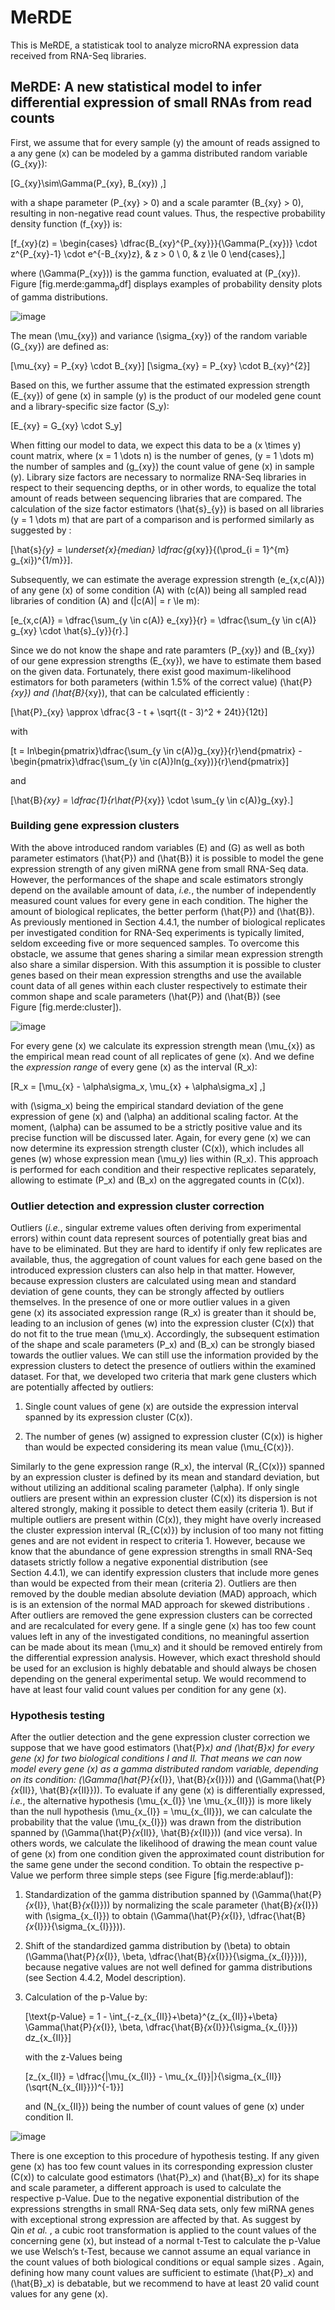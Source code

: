 # MeRDE
This is MeRDE, a statisticak tool to analyze microRNA expression data received from RNA-Seq libraries.

## MeRDE: A new statistical model to infer differential expression of small RNAs from read counts
First, we assume that for every sample \(y\) the amount of reads assigned to a any gene \(x\) can be modeled by a gamma distributed random variable \(G_{xy}\):

\[G_{xy}\sim\Gamma(P_{xy}, B_{xy}) ,\]

with a shape parameter \(P_{xy} > 0\) and a scale paramter \(B_{xy} > 0\), resulting in non-negative read count values. Thus, the respective probability density function \(f_{xy}\) is:

\[f_{xy}(z) = \begin{cases}
    \dfrac{B_{xy}^{P_{xy}}}{\Gamma(P_{xy})} \cdot z^{P_{xy}-1} \cdot e^{-B_{xy}z}, & z > 0 \\
    0, & z \le 0
    \end{cases},\]

where \(\Gamma(P_{xy})\) is the gamma function, evaluated at \(P_{xy}\). Figure [fig.merde:gamma<sub>p</sub>df] displays examples of probability density plots of gamma distributions.

![image](https://github.com/EmanuelBarth/MeRDE/blob/master/gamma_pdf.png)

The mean \(\mu_{xy}\) and variance \(\sigma_{xy}\) of the random variable \(G_{xy}\) are defined as:

\[\mu_{xy} = P_{xy} \cdot B_{xy}\] \[\sigma_{xy} = P_{xy} \cdot B_{xy}^{2}\]

Based on this, we further assume that the estimated expression strength \(E_{xy}\) of gene \(x\) in sample \(y\) is the product of our modeled gene count and a library-specific size factor \(S_y\):

\[E_{xy} = G_{xy} \cdot S_y\]

When fitting our model to data, we expect this data to be a \(x \times y\) count matrix, where \(x = 1 \dots n\) is the number of genes, \(y = 1 \dots m\) the number of samples and \(g_{xy}\) the count value of gene \(x\) in sample \(y\). Library size factors are necessary to normalize RNA-Seq libraries in respect to their sequencing depths, or in other words, to equalize the total amount of reads between sequencing libraries that are compared. The calculation of the size factor estimators \(\hat{s}_{y}\) is based on all libraries \(y = 1 \dots m\) that are part of a comparison and is performed similarly as suggested by :

\[\hat{s}_{y} = \underset{x}{median} \dfrac{g_{xy}}{(\prod_{i = 1}^{m} g_{xi})^{1/m}}\].

Subsequently, we can estimate the average expression strength \(e_{x,c(A)}\) of any gene \(x\) of some condition \(A\) with \(c(A)\) being all sampled read libraries of condition \(A\) and \(|c(A)| = r \le m\):

\[e_{x,c(A)} = \dfrac{\sum_{y \in c(A)} e_{xy}}{r} = \dfrac{\sum_{y \in c(A)} g_{xy} \cdot \hat{s}_{y}}{r}.\]

Since we do not know the shape and rate paramters \(P_{xy}\) and \(B_{xy}\) of our gene expression strengths \(E_{xy}\), we have to estimate them based on the given data. Fortunately, there exist good maximum-likelihood estimators for both parameters (within 1.5% of the correct value) \(\hat{P}_{xy}\) and \(\hat{B}_{xy}\), that can be calculated efficiently :

\[\hat{P}_{xy} \approx \dfrac{3 - t + \sqrt{(t - 3)^2 + 24t}}{12t}\]

with

\[t = ln\begin{pmatrix}\dfrac{\sum_{y \in c(A)}g_{xy}}{r}\end{pmatrix} - \begin{pmatrix}\dfrac{\sum_{y \in c(A)}ln(g_{xy})}{r}\end{pmatrix}\]

and

\[\hat{B}_{xy} = \dfrac{1}{r\hat{P}_{xy}} \cdot  \sum_{y \in c(A)}g_{xy}.\]

### Building gene expression clusters

With the above introduced random variables \(E\) and \(G\) as well as both parameter estimators \(\hat{P}\) and \(\hat{B}\) it is possible to model the gene expression strength of any given miRNA gene from small RNA-Seq data. However, the performances of the shape and scale estimators strongly depend on the available amount of data, *i.e.*, the number of independently measured count values for every gene in each condition. The higher the amount of biological replicates, the better perform \(\hat{P}\) and \(\hat{B}\). As previously mentioned in Section 4.4.1, the number of biological replicates per investigated condition for RNA-Seq experiments is typically limited, seldom exceeding five or more sequenced samples. To overcome this obstacle, we assume that genes sharing a similar mean expression strength also share a similar dispersion. With this assumption it is possible to cluster genes based on their mean expression strengths and use the available count data of all genes within each cluster respectively to estimate their common shape and scale parameters \(\hat{P}\) and \(\hat{B}\) (see Figure [fig.merde:cluster]).

![image](https://github.com/EmanuelBarth/MeRDE/blob/master/clusters1.jpg)

For every gene \(x\) we calculate its expression strength mean \(\mu_{x}\) as the empirical mean read count of all replicates of gene \(x\). And we define the *expression range* of every gene \(x\) as the interval \(R_x\):

\[R_x = [\mu_{x} - \alpha\sigma_x, \mu_{x} + \alpha\sigma_x] ,\]

with \(\sigma_x\) being the empirical standard deviation of the gene expression of gene \(x\) and \(\alpha\) an additional scaling factor. At the moment, \(\alpha\) can be assumed to be a strictly positive value and its precise function will be discussed later. Again, for every gene \(x\) we can now determine its expression strength cluster \(C(x)\), which includes all genes \(w\) whose expression mean \(\mu_y\) lies within \(R_x\). This approach is performed for each condition and their respective replicates separately, allowing to estimate \(P_x\) and \(B_x\) on the aggregated counts in \(C(x)\).

### Outlier detection and expression cluster correction

Outliers (*i.e.*, singular extreme values often deriving from experimental errors) within count data represent sources of potentially great bias and have to be eliminated. But they are hard to identify if only few replicates are available, thus, the aggregation of count values for each gene based on the introduced expression clusters can also help in that matter. However, because expression clusters are calculated using mean and standard deviation of gene counts, they can be strongly affected by outliers themselves. In the presence of one or more outlier values in a given gene \(x\) its associated expression range \(R_x\) is greater than it should be, leading to an inclusion of genes \(w\) into the expression cluster \(C(x)\) that do not fit to the true mean \(\mu_x\). Accordingly, the subsequent estimation of the shape and scale parameters \(P_x\) and \(B_x\) can be strongly biased towards the outlier values. We can still use the information provided by the expression clusters to detect the presence of outliers within the examined dataset. For that, we developed two criteria that mark gene clusters which are potentially affected by outliers:

1.  Single count values of gene \(x\) are outside the expression interval spanned by its expression cluster \(C(x)\).

2.  The number of genes \(w\) assigned to expression cluster \(C(x)\) is higher than would be expected considering its mean value \(\mu_{C(x)}\).

Similarly to the gene expression range \(R_x\), the interval \(R_{C(x)}\) spanned by an expression cluster is defined by its mean and standard deviation, but without utilizing an additional scaling parameter \(\alpha\).
If only single outliers are present within an expression cluster \(C(x)\) its dispersion is not altered strongly, making it possible to detect them easily (criteria 1). But if multiple outliers are present within \(C(x)\), they might have overly increased the cluster expression interval \(R_{C(x)}\) by inclusion of too many not fitting genes and are not evident in respect to criteria 1. However, because we know that the abundance of gene expression strengths in small RNA-Seq datasets strictly follow a negative exponential distribution (see Section 4.4.1), we can identify expression clusters that include more genes than would be expected from their mean (criteria 2). Outliers are then removed by the double median absolute deviation (MAD) approach, which is is an extension of the normal MAD approach for skewed distributions . After outliers are removed the gene expression clusters can be corrected and are recalculated for every gene. If a single gene \(x\) has too few count values left in any of the investigated conditions, no meaningful assertion can be made about its mean \(\mu_x\) and it should be removed entirely from the differential expression analysis. However, which exact threshold should be used for an exclusion is highly debatable and should always be chosen depending on the general experimental setup. We would recommend to have at least four valid count values per condition for any gene \(x\).

### Hypothesis testing

After the outlier detection and the gene expression cluster correction we suppose that we have good estimators \(\hat{P}_x\) and \(\hat{B}_x\) for every gene \(x\) for two biological conditions I and II. That means we can now model every gene \(x\) as a gamma distributed random variable, depending on its condition: \(\Gamma(\hat{P}_{x_{I}}, \hat{B}_{x_{I}})\) and \(\Gamma(\hat{P}_{x_{II}}, \hat{B}_{x_{II}})\). To evaluate if any gene \(x\) is differentially expressed, *i.e.*, the alternative hypothesis \(\mu_{x_{I}} \ne \mu_{x_{II}}\) is more likely than the null hypothesis \(\mu_{x_{I}} = \mu_{x_{II}}\), we can calculate the probability that the value \(\mu_{x_{I}}\) was drawn from the distribution spanned by \(\Gamma(\hat{P}_{x_{II}}, \hat{B}_{x_{II}})\) (and vice versa). In others words, we calculate the likelihood of drawing the mean count value of gene \(x\) from one condition given the approximated count distribution for the same gene under the second condition. To obtain the respective p-Value we perform three simple steps (see Figure [fig.merde:ablauf]):

1.  Standardization of the gamma distribution spanned by \(\Gamma(\hat{P}_{x_{I}}, \hat{B}_{x_{I}})\) by normalizing the scale parameter \(\hat{B}_{x_{I}}\) with \(\sigma_{x_{I}}\) to obtain \(\Gamma(\hat{P}_{x_{I}}, \dfrac{\hat{B}_{x_{I}}}{\sigma_{x_{I}}})\).

2.  Shift of the standardized gamma distribution by \(\beta\) to obtain \(\Gamma(\hat{P}_{x_{I}}, \beta, \dfrac{\hat{B}_{x_{I}}}{\sigma_{x_{I}}})\), because negative values are not well defined for gamma distributions (see Section 4.4.2, Model description).

3.  Calculation of the p-Value by:

    \[\text{p-Value} = 1 - \int_{-z_{x_{II}}+\beta}^{z_{x_{II}}+\beta} \Gamma(\hat{P}_{x_{I}}, \beta, \dfrac{\hat{B}_{x_{I}}}{\sigma_{x_{I}}}) dz_{x_{II}}\]

    with the z-Values being

    \[z_{x_{II}} = \dfrac{|\mu_{x_{II}} - \mu_{x_{I}}|}{\sigma_{x_{II}}(\sqrt{N_{x_{II}}})^{-1}}\]

    and \(N_{x_{II}}\) being the number of count values of gene \(x\) under condition II.

![image](https://github.com/EmanuelBarth/MeRDE/blob/master/ablauf.png) 

There is one exception to this procedure of hypothesis testing. If any given gene \(x\) has too few count values in its corresponding expression cluster \(C(x)\) to calculate good estimators \(\hat{P}_x\) and \(\hat{B}_x\) for its shape and scale parameter, a different approach is used to calculate the respective p-Value. Due to the negative exponential distribution of the expressions strengths in small RNA-Seq data sets, only few miRNA genes with exceptional strong expression are affected by that. As suggest by Qin *et al.* , a cubic root transformation is applied to the count values of the concerning gene \(x\), but instead of a normal t-Test to calculate the p-Value we use Welsch’s t-Test, because we cannot assume an equal variance in the count values of both biological conditions or equal sample sizes . Again, defining how many count values are sufficient to estimate \(\hat{P}_x\) and \(\hat{B}_x\) is debatable, but we recommend to have at least 20 valid count values for any gene \(x\).
